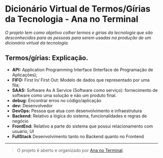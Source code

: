 # **Dicionário Virtual de Termos/Gírias da Tecnologia - Ana no Terminal**



*O projeto tem como objetivo colher termos e gírias da tecnologia que são desconhecidos para as pessoas para serem usadas na produção de um dicionário virtual da tecnologia.*

## Termos/gírias: Explicação.

- **API:** Application Programming Interface (Interface de Programação de Aplicações);
- **FIFO:** First In/ First Out: Modelo de dados que representado por uma fila;
- **SAAS:** Software As A Service (Software como serviço): fornecimento de software como uma solução e não um produto final. 
- **debug:** Encontrar erros no código/aplicação
- **dev:** Desenvolvedor
- **DevOps:** Pessoa que atua com desenvolvimento e infraestrutura
- **Backend:** Relativo a lógica do sistema, funcionalidades e regras de negócio
- **FrontEnd:** Relativo a parte do sistema que possui relacionamento com usuario, UI
- **FullStack** Desenvolvimento tanto no Backend quanto no Frontend




----------

> O projeto é aberto e organizado por [Ana no
> Terminal](https://www.facebook.com/ananoterminal).


